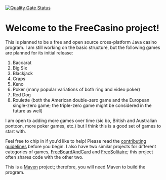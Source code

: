 [![Quality Gate Status](https://sonarcloud.io/api/project_badges/measure?project=StrangerCoug_FreeCasino&metric=alert_status)](https://sonarcloud.io/summary/new_code?id=StrangerCoug_FreeCasino)
# Welcome to the FreeCasino project!
This is planned to be a free and open source cross-platform Java casino program. I am still working on the basic structure, but the following games are planned for its initial release:
1. Baccarat
2. Big Six
3. Blackjack
4. Craps
5. Keno
6. Poker (many popular variations of both ring and video poker)
7. Red Dog
8. Roulette (both the American double-zero game and the European single-zero game; the triple-zero game might be considered in the future as well)

I am open to adding more games over time (sic bo, British and Australian pontoon, more poker games, etc.) but I think this is a good set of games to start with.

Feel free to chip in if you'd like to help! Please read the [contributing guidelines](/CONTRIBUTING.md) before you begin. I also have two similar projects for different categories of games, [FreeBoardAndCard](https://github.com/StrangerCoug/FreeBoardAndCard) and [FreeSolitaire](https://github.com/StrangerCoug/FreeSolitaire); this project often shares code with the other two.

This is a [Maven](https://maven.apache.org/) project; therefore, you will need Maven to build the program. 
